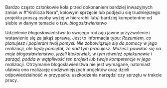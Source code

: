 Bardzo często członkowie koła przed dokonaniem bardziej inwazyjnych zmian w #"Królicza Nora", kołowym sprzęcie lub podjęciu się trudniejszego projektu proszą osoby wyżej w hierarchii lub/i bardziej kompetentne od siebie w danym temacie o tzw. _błogosławieństwo_

Udzielenie _błogosławieństwa_ to swojego rodzaju jawne przyzwolenie i wstawienie się za jakąś sprawą. Jest to informacja typu:
_Rozumiem, co planujesz i popieram twój pomysł. Nie zobowiązuje się do pomocy w jego realizacji, ale będę pamiętał, że nad tym pracujesz. Możesz powołać się na moje błogosławieństwo, jeżeli ktokolwiek, w tym również opiekunowie i zarząd, podda w wątpliwość ten projekt lub twoje kompetencje w jego realizacji._
Otrzymanie błogosławieństwa nie jest wymagane, natomiast ułatwia ono realizację codziwniejszych projektów oraz dzieli odpowiedzialność w przypadku uszkodzenia narzędzi czy sprzętu w trakcie pracy.
